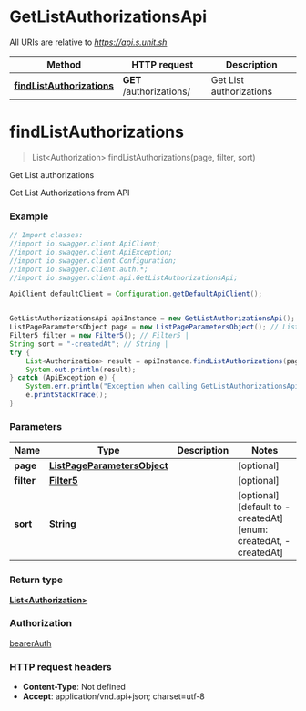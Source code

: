# GetListAuthorizationsApi

All URIs are relative to *https://api.s.unit.sh*

Method | HTTP request | Description
------------- | ------------- | -------------
[**findListAuthorizations**](GetListAuthorizationsApi.md#findListAuthorizations) | **GET** /authorizations/ | Get List authorizations

<a name="findListAuthorizations"></a>
# **findListAuthorizations**
> List&lt;Authorization&gt; findListAuthorizations(page, filter, sort)

Get List authorizations

Get List Authorizations from API 

### Example
```java
// Import classes:
//import io.swagger.client.ApiClient;
//import io.swagger.client.ApiException;
//import io.swagger.client.Configuration;
//import io.swagger.client.auth.*;
//import io.swagger.client.api.GetListAuthorizationsApi;

ApiClient defaultClient = Configuration.getDefaultApiClient();


GetListAuthorizationsApi apiInstance = new GetListAuthorizationsApi();
ListPageParametersObject page = new ListPageParametersObject(); // ListPageParametersObject | 
Filter5 filter = new Filter5(); // Filter5 | 
String sort = "-createdAt"; // String | 
try {
    List<Authorization> result = apiInstance.findListAuthorizations(page, filter, sort);
    System.out.println(result);
} catch (ApiException e) {
    System.err.println("Exception when calling GetListAuthorizationsApi#findListAuthorizations");
    e.printStackTrace();
}
```

### Parameters

Name | Type | Description  | Notes
------------- | ------------- | ------------- | -------------
 **page** | [**ListPageParametersObject**](.md)|  | [optional]
 **filter** | [**Filter5**](.md)|  | [optional]
 **sort** | **String**|  | [optional] [default to -createdAt] [enum: createdAt, -createdAt]

### Return type

[**List&lt;Authorization&gt;**](Authorization.md)

### Authorization

[bearerAuth](../README.md#bearerAuth)

### HTTP request headers

 - **Content-Type**: Not defined
 - **Accept**: application/vnd.api+json; charset=utf-8

